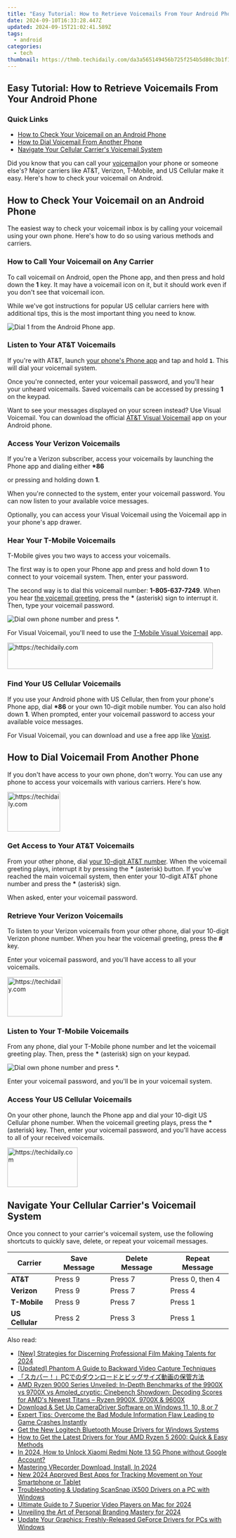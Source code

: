 ```yaml
---
title: "Easy Tutorial: How to Retrieve Voicemails From Your Android Phone"
date: 2024-09-10T16:33:28.447Z
updated: 2024-09-15T21:02:41.589Z
tags:
  - android
categories:
  - tech
thumbnail: https://thmb.techidaily.com/da3a565149456b725f254b5d80c3b1f1c06d74a5fc993d32dbb395957f6fba49.jpg
---
```


## Easy Tutorial: How to Retrieve Voicemails From Your Android Phone

### Quick Links

* [How to Check Your Voicemail on an Android Phone](https://android-location-track.techidaily.com/how-to-check-distance-and-radius-on-google-maps-for-your-samsung-galaxy-f14-5g-drfone-by-drfone-virtual-android/)
* [How to Dial Voicemail From Another Phone](https://vp-tips.techidaily.com/new-2024-approved-the-future-of-drone-control-with-syma-x8c/)
* [Navigate Your Cellular Carrier's Voicemail System](https://win-amazing.techidaily.com/update-your-epson-scanner-essential-driver-software-download-options/)

 Did you know that you can call your [voicemail](https://techidaily.com/how-to-update-apple-iphone-15-plus-without-data-loss-drfone-by-drfone-ios-system-repair-ios-system-repair/)on your phone or someone else's? Major carriers like AT&T, Verizon, T-Mobile, and US Cellular make it easy. Here's how to check your voicemail on Android.

##  How to Check Your Voicemail on an Android Phone

 The easiest way to check your voicemail inbox is by calling your voicemail using your own phone. Here's how to do so using various methods and carriers.

###  How to Call Your Voicemail on Any Carrier

 To call voicemail on Android, open the Phone app, and then press and hold down the **1** key. It may have a voicemail icon on it, but it should work even if you don't see that voicemail icon.

 While we've got instructions for popular US cellular carriers here with additional tips, this is the most important thing you need to know.

![Dial 1 from the Android Phone app.](https://static1.howtogeekimages.com/wordpress/wp-content/uploads/2023/10/screenshot_20231003_095910_phone.jpg) 

###  Listen to Your AT&T Voicemails

 If you're with AT&T, launch [your phone's Phone app](https://screen-mirror.techidaily.com/in-2024-how-to-screen-mirroring-nokia-g42-5g-to-pc-drfone-by-drfone-android/) and tap and hold **`1`**. This will dial your voicemail system. 

 Once you're connected, enter your voicemail password, and you'll hear your unheard voicemails. Saved voicemails can be accessed by pressing **1** on the keypad.

 Want to see your messages displayed on your screen instead? Use Visual Voicemail. You can download the official [AT&T Visual Voicemail](https://www.anrdoezrs.net/links/3607085/type/dlg/sid/UUhtgUeUpU203774/https://play.google.com/store/apps/details?id=com.att.mobile.android.vvm) app on your Android phone.

###  Access Your Verizon Voicemails

 If you're a Verizon subscriber, access your voicemails by launching the Phone app and dialing either **\*86** 

 or pressing and holding down **1**.

 When you're connected to the system, enter your voicemail password. You can now listen to your available voice messages.

 Optionally, you can access your Visual Voicemail using the Voicemail app in your phone's app drawer.

###  Hear Your T-Mobile Voicemails

 T-Mobile gives you two ways to access your voicemails.

 The first way is to open your Phone app and press and hold down **1** to connect to your voicemail system. Then, enter your password.

 The second way is to dial this voicemail number: **1-805-637-7249**. When you hear [the voicemail greeting](https://techidaily.com/how-to-update-apple-iphone-15-plus-without-data-loss-drfone-by-drfone-ios-system-repair-ios-system-repair/), press the **\*** (asterisk) sign to interrupt it. Then, type your voicemail password.

![Dial own phone number and press *.](https://static1.howtogeekimages.com/wordpress/wp-content/uploads/2023/10/2023-10-03_10-04-25.jpg) 

 For Visual Voicemail, you'll need to use the [T-Mobile Visual Voicemail](https://www.anrdoezrs.net/links/3607085/type/dlg/sid/UUhtgUeUpU203774/https://play.google.com/store/apps/details?id=com.tmobile.vvm.application) app.

<!-- affiliate ads begin -->
<a href="https://aligracehair.sjv.io/c/5597632/2135418/19272" target="_top" id="2135418">
  <img src="//a.impactradius-go.com/display-ad/19272-2135418" border="0" alt="https://techidaily.com" width="468" height="60"/>
</a>
<img height="0" width="0" src="https://aligracehair.sjv.io/i/5597632/2135418/19272" style="position:absolute;visibility:hidden;" border="0" />
<!-- affiliate ads end -->

###  Find Your US Cellular Voicemails

 If you use your Android phone with US Cellular, then from your phone's Phone app, dial **\*86** or your own 10-digit mobile number. You can also hold down **1**. When prompted, enter your voicemail password to access your available voice messages.

 For Visual Voicemail, you can download and use a free app like [Voxist](https://www.anrdoezrs.net/links/3607085/type/dlg/sid/UUhtgUeUpU203774/https://play.google.com/store/apps/details?id=com.voxist.vm.android).

##  How to Dial Voicemail From Another Phone

 If you don't have access to your own phone, don't worry. You can use any phone to access your voicemails with various carriers. Here's how.

<!-- affiliate ads begin -->
<a href="https://review-au.sjv.io/c/5597632/2098701/14409" target="_top" id="2098701">
  <img src="//a.impactradius-go.com/display-ad/14409-2098701" border="0" alt="https://techidaily.com" width="120" height="90"/>
</a>
<img height="0" width="0" src="https://review-au.sjv.io/i/5597632/2098701/14409" style="position:absolute;visibility:hidden;" border="0" />
<!-- affiliate ads end -->

###  Get Access to Your AT&T Voicemails

 From your other phone, dial [your 10-digit AT&T number](https://fox-info.techidaily.com/updated-2024-approved-full-facetune-review-the-pathway-to-picture-perfection/). When the voicemail greeting plays, interrupt it by pressing the **\*** (asterisk) button. If you've reached the main voicemail system, then enter your 10-digit AT&T phone number and press the **\*** (asterisk) sign.

 When asked, enter your voicemail password.

###  Retrieve Your Verizon Voicemails

 To listen to your Verizon voicemails from your other phone, dial your 10-digit Verizon phone number. When you hear the voicemail greeting, press the **\#** key.

 Enter your voicemail password, and you'll have access to all your voicemails.

<!-- affiliate ads begin -->
<a href="https://aligracehair.sjv.io/c/5597632/2135395/19272" target="_top" id="2135395">
  <img src="//a.impactradius-go.com/display-ad/19272-2135395" border="0" alt="https://techidaily.com" width="125" height="90"/>
</a>
<img height="0" width="0" src="https://aligracehair.sjv.io/i/5597632/2135395/19272" style="position:absolute;visibility:hidden;" border="0" />
<!-- affiliate ads end -->

###  Listen to Your T-Mobile Voicemails

 From any phone, dial your T-Mobile phone number and let the voicemail greeting play. Then, press the **\*** (asterisk) sign on your keypad.

![Dial own phone number and press *.](https://static1.howtogeekimages.com/wordpress/wp-content/uploads/2023/10/2023-10-03_10-04-25.jpg) 

 Enter your voicemail password, and you'll be in your voicemail system.

###  Access Your US Cellular Voicemails

 On your other phone, launch the Phone app and dial your 10-digit US Cellular phone number. When the voicemail greeting plays, press the **\*** (asterisk) key. Then, enter your voicemail password, and you'll have access to all of your received voicemails.

<!-- affiliate ads begin -->
<a href="https://aligracehair.sjv.io/c/5597632/2135352/19272" target="_top" id="2135352">
  <img src="//a.impactradius-go.com/display-ad/19272-2135352" border="0" alt="https://techidaily.com" width="160" height="90"/>
</a>
<img height="0" width="0" src="https://aligracehair.sjv.io/i/5597632/2135352/19272" style="position:absolute;visibility:hidden;" border="0" />
<!-- affiliate ads end -->

##  Navigate Your Cellular Carrier's Voicemail System

 Once you connect to your carrier's voicemail system, use the following shortcuts to quickly save, delete, or repeat your voicemail messages.

| **Carrier**     | **Save Message** | **Delete Message** | **Repeat Message** |
| --------------- | ---------------- | ------------------ | ------------------ |
| **AT&T**        | Press 9          | Press 7            | Press 0, then 4    |
| **Verizon**     | Press 9          | Press 7            | Press 4            |
| **T-Mobile**    | Press 9          | Press 7            | Press 1            |
| **US Cellular** | Press 2          | Press 3            | Press 1            |

<ins class="adsbygoogle"
     style="display:block"
     data-ad-format="autorelaxed"
     data-ad-client="ca-pub-7571918770474297"
     data-ad-slot="1223367746"></ins>

<ins class="adsbygoogle"
     style="display:block"
     data-ad-client="ca-pub-7571918770474297"
     data-ad-slot="8358498916"
     data-ad-format="auto"
     data-full-width-responsive="true"></ins>

<span class="atpl-alsoreadstyle">Also read:</span>
<div><ul>
<li><a href="https://vp-tips.techidaily.com/new-strategies-for-discerning-professional-film-making-talents-for-2024/"><u>[New] Strategies for Discerning Professional Film Making Talents for 2024</u></a></li>
<li><a href="https://extra-skills.techidaily.com/updated-phantom-a-guide-to-backward-video-capture-techniques/"><u>[Updated] Phantom A Guide to Backward Video Capture Techniques</u></a></li>
<li><a href="https://some-approaches.techidaily.com/1726026442735-pc/"><u>「スカパー！」PCでのダウンロードとビッグサイズ動画の保管方法</u></a></li>
<li><a href="https://hardware-help.techidaily.com/amd-ryzen-9000-series-unveiled-in-depth-benchmarks-of-the-9900x-vs-9700x-vs-amoledcryptic-cinebench-showdown-decoding-scores-for-amds-newest-titans-ryzen-9976/"><u>AMD Ryzen 9000 Series Unveiled: In-Depth Benchmarks of the 9900X vs 9700X vs Amoled_cryptic: Cinebench Showdown: Decoding Scores for AMD's Newest Titans – Ryzen 9900X, 9700X & 9600X</u></a></li>
<li><a href="https://hardware-help.techidaily.com/download-and-set-up-cameradriver-software-on-windows-11-10-8-or-7/"><u>Download & Set Up CameraDriver Software on Windows 11, 10, 8 or 7</u></a></li>
<li><a href="https://win-howtos.techidaily.com/expert-tips-overcome-the-bad-module-information-flaw-leading-to-game-crashes-instantly/"><u>Expert Tips: Overcome the Bad Module Information Flaw Leading to Game Crashes Instantly</u></a></li>
<li><a href="https://hardware-help.techidaily.com/get-the-new-logitech-bluetooth-mouse-drivers-for-windows-systems/"><u>Get the New Logitech Bluetooth Mouse Drivers for Windows Systems</u></a></li>
<li><a href="https://hardware-help.techidaily.com/how-to-get-the-latest-drivers-for-your-amd-ryzen-5-2600-quick-and-easy-methods/"><u>How to Get the Latest Drivers for Your AMD Ryzen 5 2600: Quick & Easy Methods</u></a></li>
<li><a href="https://unlock-android.techidaily.com/in-2024-how-to-unlock-xiaomi-redmi-note-13-5g-phone-without-google-account-by-drfone-android/"><u>In 2024, How to Unlock Xiaomi Redmi Note 13 5G Phone without Google Account?</u></a></li>
<li><a href="https://screen-capture.techidaily.com/mastering-vrecorder-download-install-in-2024/"><u>Mastering VRecorder Download, Install, In 2024</u></a></li>
<li><a href="https://ai-video-tools.techidaily.com/new-2024-approved-best-apps-for-tracking-movement-on-your-smartphone-or-tablet/"><u>New 2024 Approved Best Apps for Tracking Movement on Your Smartphone or Tablet</u></a></li>
<li><a href="https://hardware-help.techidaily.com/troubleshooting-and-updating-scansnap-ix500-drivers-on-a-pc-with-windows/"><u>Troubleshooting & Updating ScanSnap iX500 Drivers on a PC with Windows</u></a></li>
<li><a href="https://some-approaches.techidaily.com/ultimate-guide-to-7-superior-video-players-on-mac-for-2024/"><u>Ultimate Guide to 7 Superior Video Players on Mac for 2024</u></a></li>
<li><a href="https://eaxpv-info.techidaily.com/unveiling-the-art-of-personal-branding-mastery-for-2024/"><u>Unveiling the Art of Personal Branding Mastery for 2024</u></a></li>
<li><a href="https://hardware-help.techidaily.com/update-your-graphics-freshly-released-geforce-drivers-for-pcs-with-windows/"><u>Update Your Graphics: Freshly-Released GeForce Drivers for PCs with Windows</u></a></li>
</ul></div>


